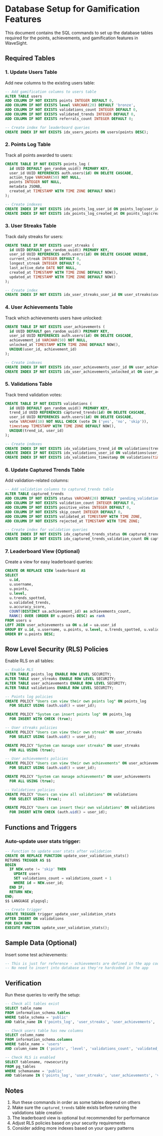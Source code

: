 # Database Setup for Gamification Features

This document contains the SQL commands to set up the database tables required for the points, achievements, and gamification features in WaveSight.

## Required Tables

### 1. Update Users Table

Add new columns to the existing users table:

```sql
-- Add gamification columns to users table
ALTER TABLE users 
ADD COLUMN IF NOT EXISTS points INTEGER DEFAULT 0,
ADD COLUMN IF NOT EXISTS level VARCHAR(20) DEFAULT 'bronze',
ADD COLUMN IF NOT EXISTS validations_count INTEGER DEFAULT 0,
ADD COLUMN IF NOT EXISTS validated_trends INTEGER DEFAULT 0,
ADD COLUMN IF NOT EXISTS referrals_count INTEGER DEFAULT 0;

-- Create index for leaderboard queries
CREATE INDEX IF NOT EXISTS idx_users_points ON users(points DESC);
```

### 2. Points Log Table

Track all points awarded to users:

```sql
CREATE TABLE IF NOT EXISTS points_log (
  id UUID DEFAULT gen_random_uuid() PRIMARY KEY,
  user_id UUID REFERENCES auth.users(id) ON DELETE CASCADE,
  action_type VARCHAR(50) NOT NULL,
  points INTEGER NOT NULL,
  metadata JSONB,
  created_at TIMESTAMP WITH TIME ZONE DEFAULT NOW()
);

-- Create indexes
CREATE INDEX IF NOT EXISTS idx_points_log_user_id ON points_log(user_id);
CREATE INDEX IF NOT EXISTS idx_points_log_created_at ON points_log(created_at DESC);
```

### 3. User Streaks Table

Track daily streaks for users:

```sql
CREATE TABLE IF NOT EXISTS user_streaks (
  id UUID DEFAULT gen_random_uuid() PRIMARY KEY,
  user_id UUID REFERENCES auth.users(id) ON DELETE CASCADE UNIQUE,
  current_streak INTEGER DEFAULT 0,
  longest_streak INTEGER DEFAULT 0,
  last_active_date DATE NOT NULL,
  created_at TIMESTAMP WITH TIME ZONE DEFAULT NOW(),
  updated_at TIMESTAMP WITH TIME ZONE DEFAULT NOW()
);

-- Create index
CREATE INDEX IF NOT EXISTS idx_user_streaks_user_id ON user_streaks(user_id);
```

### 4. User Achievements Table

Track which achievements users have unlocked:

```sql
CREATE TABLE IF NOT EXISTS user_achievements (
  id UUID DEFAULT gen_random_uuid() PRIMARY KEY,
  user_id UUID REFERENCES auth.users(id) ON DELETE CASCADE,
  achievement_id VARCHAR(50) NOT NULL,
  unlocked_at TIMESTAMP WITH TIME ZONE DEFAULT NOW(),
  UNIQUE(user_id, achievement_id)
);

-- Create indexes
CREATE INDEX IF NOT EXISTS idx_user_achievements_user_id ON user_achievements(user_id);
CREATE INDEX IF NOT EXISTS idx_user_achievements_unlocked_at ON user_achievements(unlocked_at DESC);
```

### 5. Validations Table

Track trend validation votes:

```sql
CREATE TABLE IF NOT EXISTS validations (
  id UUID DEFAULT gen_random_uuid() PRIMARY KEY,
  trend_id UUID REFERENCES captured_trends(id) ON DELETE CASCADE,
  user_id UUID REFERENCES auth.users(id) ON DELETE CASCADE,
  vote VARCHAR(10) NOT NULL CHECK (vote IN ('yes', 'no', 'skip')),
  timestamp TIMESTAMP WITH TIME ZONE DEFAULT NOW(),
  UNIQUE(trend_id, user_id)
);

-- Create indexes
CREATE INDEX IF NOT EXISTS idx_validations_trend_id ON validations(trend_id);
CREATE INDEX IF NOT EXISTS idx_validations_user_id ON validations(user_id);
CREATE INDEX IF NOT EXISTS idx_validations_timestamp ON validations(timestamp DESC);
```

### 6. Update Captured Trends Table

Add validation-related columns:

```sql
-- Add validation columns to captured_trends table
ALTER TABLE captured_trends 
ADD COLUMN IF NOT EXISTS status VARCHAR(20) DEFAULT 'pending_validation',
ADD COLUMN IF NOT EXISTS validation_count INTEGER DEFAULT 0,
ADD COLUMN IF NOT EXISTS positive_votes INTEGER DEFAULT 0,
ADD COLUMN IF NOT EXISTS skip_count INTEGER DEFAULT 0,
ADD COLUMN IF NOT EXISTS validated_at TIMESTAMP WITH TIME ZONE,
ADD COLUMN IF NOT EXISTS rejected_at TIMESTAMP WITH TIME ZONE;

-- Create index for validation queries
CREATE INDEX IF NOT EXISTS idx_captured_trends_status ON captured_trends(status);
CREATE INDEX IF NOT EXISTS idx_captured_trends_validation_count ON captured_trends(validation_count);
```

### 7. Leaderboard View (Optional)

Create a view for easy leaderboard queries:

```sql
CREATE OR REPLACE VIEW leaderboard AS
SELECT 
  u.id,
  u.username,
  u.points,
  u.level,
  u.trends_spotted,
  u.validated_trends,
  u.accuracy_score,
  COUNT(DISTINCT ua.achievement_id) as achievements_count,
  RANK() OVER (ORDER BY u.points DESC) as rank
FROM users u
LEFT JOIN user_achievements ua ON u.id = ua.user_id
GROUP BY u.id, u.username, u.points, u.level, u.trends_spotted, u.validated_trends, u.accuracy_score
ORDER BY u.points DESC;
```

## Row Level Security (RLS) Policies

Enable RLS on all tables:

```sql
-- Enable RLS
ALTER TABLE points_log ENABLE ROW LEVEL SECURITY;
ALTER TABLE user_streaks ENABLE ROW LEVEL SECURITY;
ALTER TABLE user_achievements ENABLE ROW LEVEL SECURITY;
ALTER TABLE validations ENABLE ROW LEVEL SECURITY;

-- Points log policies
CREATE POLICY "Users can view their own points log" ON points_log
  FOR SELECT USING (auth.uid() = user_id);

CREATE POLICY "System can insert points log" ON points_log
  FOR INSERT WITH CHECK (true);

-- User streaks policies
CREATE POLICY "Users can view their own streak" ON user_streaks
  FOR SELECT USING (auth.uid() = user_id);

CREATE POLICY "System can manage user streaks" ON user_streaks
  FOR ALL USING (true);

-- User achievements policies
CREATE POLICY "Users can view their own achievements" ON user_achievements
  FOR SELECT USING (auth.uid() = user_id);

CREATE POLICY "System can manage achievements" ON user_achievements
  FOR ALL USING (true);

-- Validations policies
CREATE POLICY "Users can view all validations" ON validations
  FOR SELECT USING (true);

CREATE POLICY "Users can insert their own validations" ON validations
  FOR INSERT WITH CHECK (auth.uid() = user_id);
```

## Functions and Triggers

### Auto-update user stats trigger:

```sql
-- Function to update user stats after validation
CREATE OR REPLACE FUNCTION update_user_validation_stats()
RETURNS TRIGGER AS $$
BEGIN
  IF NEW.vote != 'skip' THEN
    UPDATE users 
    SET validations_count = validations_count + 1
    WHERE id = NEW.user_id;
  END IF;
  RETURN NEW;
END;
$$ LANGUAGE plpgsql;

-- Create trigger
CREATE TRIGGER trigger_update_user_validation_stats
AFTER INSERT ON validations
FOR EACH ROW
EXECUTE FUNCTION update_user_validation_stats();
```

## Sample Data (Optional)

Insert some test achievements:

```sql
-- This is just for reference - achievements are defined in the app code
-- No need to insert into database as they're hardcoded in the app
```

## Verification

Run these queries to verify the setup:

```sql
-- Check all tables exist
SELECT table_name 
FROM information_schema.tables 
WHERE table_schema = 'public' 
AND table_name IN ('points_log', 'user_streaks', 'user_achievements', 'validations');

-- Check users table has new columns
SELECT column_name 
FROM information_schema.columns 
WHERE table_name = 'users' 
AND column_name IN ('points', 'level', 'validations_count', 'validated_trends', 'referrals_count');

-- Check RLS is enabled
SELECT tablename, rowsecurity 
FROM pg_tables 
WHERE schemaname = 'public' 
AND tablename IN ('points_log', 'user_streaks', 'user_achievements', 'validations');
```

## Notes

1. Run these commands in order as some tables depend on others
2. Make sure the `captured_trends` table exists before running the validations table creation
3. The leaderboard view is optional but recommended for performance
4. Adjust RLS policies based on your security requirements
5. Consider adding more indexes based on your query patterns